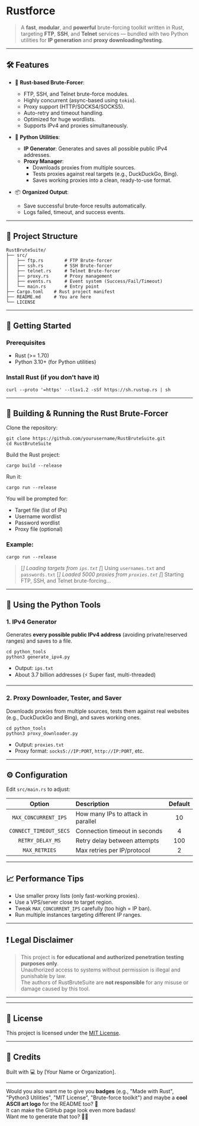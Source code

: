 
# Rustforce

> A **fast**, **modular**, and **powerful** brute-forcing toolkit written in Rust, targeting **FTP**, **SSH**, and **Telnet** services — bundled with two Python utilities for **IP generation** and **proxy downloading/testing**.

---
## 🛠 Features

- 🚀 **Rust-based Brute-Forcer**:
  - FTP, SSH, and Telnet brute-force modules.
  - Highly concurrent (async-based using `tokio`).
  - Proxy support (HTTP/SOCKS4/SOCKS5).
  - Auto-retry and timeout handling.
  - Optimized for huge wordlists.
  - Supports IPv4 and proxies simultaneously.

- 🐍 **Python Utilities**:
  - **IP Generator**: Generates and saves all possible public IPv4 addresses.
  - **Proxy Manager**:
    - Downloads proxies from multiple sources.
    - Tests proxies against real targets (e.g., DuckDuckGo, Bing).
    - Saves working proxies into a clean, ready-to-use format.

- 📦 **Organized Output**:
  - Save successful brute-force results automatically.
  - Logs failed, timeout, and success events.

---
## 📂 Project Structure

```
RustBruteSuite/
├── src/
│   ├── ftp.rs        # FTP Brute-forcer
│   ├── ssh.rs        # SSH Brute-forcer
│   ├── telnet.rs     # Telnet Brute-forcer
│   ├── proxy.rs      # Proxy management
│   ├── events.rs     # Event system (Success/Fail/Timeout)
│   └── main.rs       # Entry point
├── Cargo.toml    # Rust project manifest
├── README.md     # You are here
└── LICENSE    
```

---

## 🚀 Getting Started

### Prerequisites

- Rust (>= 1.70)
- Python 3.10+ (for Python utilities)

### Install Rust (if you don't have it)

```
curl --proto '=https' --tlsv1.2 -sSf https://sh.rustup.rs | sh
```

---

## 🦀 Building & Running the Rust Brute-Forcer

Clone the repository:

```
git clone https://github.com/yourusername/RustBruteSuite.git
cd RustBruteSuite
```

Build the Rust project:

```
cargo build --release
```

Run it:

```
cargo run --release
```

You will be prompted for:
- Target file (list of IPs)
- Username wordlist
- Password wordlist
- Proxy file (optional)

### Example:

```
cargo run --release
```
> [*] Loading targets from `ips.txt`
> [*] Using `usernames.txt` and `passwords.txt`
> [*] Loaded 5000 proxies from `proxies.txt`
> [*] Starting FTP, SSH, and Telnet brute-forcing...

---

## 🐍 Using the Python Tools

### 1. IPv4 Generator

Generates **every possible public IPv4 address** (avoiding private/reserved ranges) and saves to a file.

```
cd python_tools
python3 generate_ipv4.py
```

- Output: `ips.txt`
- About 3.7 billion addresses (⚡ Super fast, multi-threaded)

---

### 2. Proxy Downloader, Tester, and Saver

Downloads proxies from multiple sources, tests them against real websites (e.g., DuckDuckGo and Bing), and saves working ones.

```
cd python_tools
python3 proxy_downloader.py
```

- Output: `proxies.txt`
- Proxy format: `socks5://IP:PORT`, `http://IP:PORT`, etc.

---

## ⚙️ Configuration

Edit `src/main.rs` to adjust:

| Option | Description | Default |
|:------:|:------------|:-------:|
| `MAX_CONCURRENT_IPS` | How many IPs to attack in parallel | 10 |
| `CONNECT_TIMEOUT_SECS` | Connection timeout in seconds | 4 |
| `RETRY_DELAY_MS` | Retry delay between attempts | 100 |
| `MAX_RETRIES` | Max retries per IP/protocol | 2 |

---

## 📈 Performance Tips

- Use smaller proxy lists (only fast-working proxies).
- Use a VPS/server close to target region.
- Tweak `MAX_CONCURRENT_IPS` carefully (too high = IP ban).
- Run multiple instances targeting different IP ranges.

---

## ❗ Legal Disclaimer

> This project is **for educational and authorized penetration testing purposes only**.  
> Unauthorized access to systems without permission is illegal and punishable by law.  
> The authors of RustBruteSuite are **not responsible** for any misuse or damage caused by this tool.

---

---

## 📜 License

This project is licensed under the [MIT License](LICENSE).

---

## 💬 Credits

Built with 💻 by [Your Name or Organization].

---
  
Would you also want me to give you **badges** (e.g., "Made with Rust", "Python3 Utilities", "MIT License", "Brute-force toolkit") and maybe a **cool ASCII art logo** for the README too? 🚀  
It can make the GitHub page look even more badass!  
Want me to generate that too? 🎨✨
